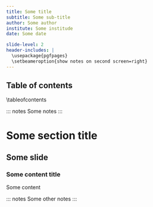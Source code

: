 ```yaml
---
title: Some title
subtitle: Some sub-title
author: Some author
institute: Some institude
date: Some date

slide-level: 2
header-includes: |
  \usepackage{pgfpages}
  \setbeameroption{show notes on second screen=right}
---
```


## Table of contents

\tableofcontents

::: notes
Some notes
:::


# Some section title

## Some slide

### Some content title

Some content

::: notes
Some other notes
:::


